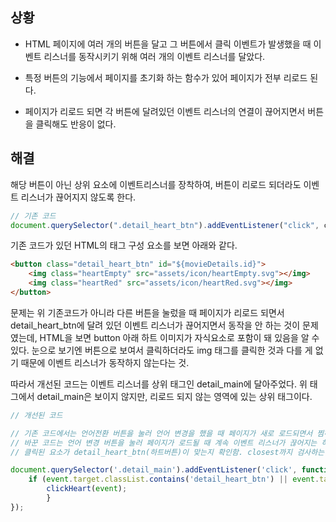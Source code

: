 ## 상황

- HTML 페이지에 여러 개의 버튼을 달고 그 버튼에서 클릭 이벤트가 발생했을 때 이벤트 리스너를 동작시키기 위해 여러 개의 이벤트 리스너를 달았다.

- 특정 버튼의 기능에서 페이지를 초기화 하는 함수가 있어 페이지가 전부 리로드 된다.
- 페이지가 리로드 되면 각 버튼에 달려있던 이벤트 리스너의 연결이 끊어지면서 버튼을 클릭해도 반응이 없다.

## 해결

해당 버튼이 아닌 상위 요소에 이벤트리스너를 장착하여, 버튼이 리로드 되더라도 이벤트 리스너가 끊어지지 않도록 한다.

```javascript
// 기존 코드
document.querySelector(".detail_heart_btn").addEventListener("click", clickHeart);
```

기존 코드가 있던 HTML의 태그 구성 요소를 보면 아래와 같다.

```html
<button class="detail_heart_btn" id="${movieDetails.id}">
    <img class="heartEmpty" src="assets/icon/heartEmpty.svg"></img>
    <img class="heartRed" src="assets/icon/heartRed.svg"></img>
</button>
```

문제는 위 기존코드가 아니라 다른 버튼을 눌렀을 때 페이지가 리로드 되면서 detail_heart_btn에 달려 있던 이벤트 리스너가 끊어지면서 동작을 안 하는 것이 문제였는데, HTML을 보면 button 아래 하트 이미지가 자식요소로 포함이 돼 있음을 알 수 있다. 눈으로 보기엔 버튼으로 보여서 클릭하더라도 img 태그를 클릭한 것과 다를 게 없기 때문에 이벤트 리스너가 동작하지 않는다는 것.



따라서 개선된 코드는 이벤트 리스너를 상위 태그인 detail_main에 달아주었다. 위 태그에서 detail_main은 보이지 않지만, 리로드 되지 않는 영역에 있는 상위 태그이다.

```javascript
// 개선된 코드

// 기존 코드에서는 언어전환 버튼을 눌러 언어 변경을 했을 때 페이지가 새로 로드되면서 찜하기 하트 버튼에 대한 이벤트 리스너가 새로 연결되지 않아 언어변경 이후 이벤트 리스너가 작동하지 않았음.
// 바꾼 코드는 언어 변경 버튼을 눌러 페이지가 로드될 때 계속 이벤트 리스너가 끊어지는 하트에 이벤트 리스너를 다는 것보다 버튼의 상위 요소인 .detail_main에 이벤트 리스너를 닮.
// 클릭된 요소가 detail_heart_btn(하트버튼)이 맞는지 확인함. closest까지 검사하는 이유는 버튼에 하트 이미지가 자식요소로 들어가 있어서 하트 안쪽을 클릭하면 버튼 클릭으로 인식이 안 되기 때문.

document.querySelector('.detail_main').addEventListener('click', function (event) {
    if (event.target.classList.contains('detail_heart_btn') || event.target.closest('.detail_heart_btn')) {
        clickHeart(event);
        }
});
```

